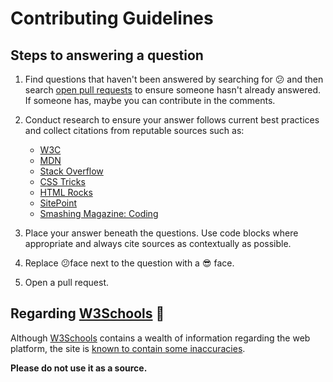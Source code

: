 # Contributing Guidelines

## Steps to answering a question

1.  Find questions that haven't been answered by searching for 😕 and then
search [open pull requests](../../../pulls) to ensure someone hasn't already answered.
If someone has, maybe you can contribute in the comments.

2.  Conduct research to ensure your answer follows current best practices
and collect citations from reputable sources such as:

    *   [W3C](http://www.w3.org/)
    *   [MDN](https://developer.mozilla.org/)
    *   [Stack Overflow](https://stackoverflow.com/)
    *   [CSS Tricks](https://css-tricks.com/)
    *   [HTML Rocks](http://www.html5rocks.com/)
    *   [SitePoint](http://www.sitepoint.com/)
    *   [Smashing Magazine: Coding](http://www.smashingmagazine.com/category/coding/)

3.  Place your answer beneath the questions. Use code blocks where appropriate
and always cite sources as contextually as possible.

4.  Replace 😕face next to the question with a 😎 face.

5.  Open a pull request.

## Regarding [W3Schools](http://www.w3schools.com/) 🐛

Although [W3Schools](http://www.w3schools.com/) contains a wealth of
information regarding the web platform, the site is
[known to contain some inaccuracies](http://www.w3fools.com/).

**Please do not use it as a source.**
